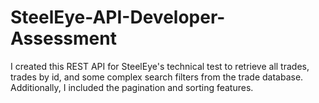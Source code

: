 # SteelEye-API-Developer-Assessment
I created this REST API for SteelEye's technical test to retrieve all trades, trades by id, and some complex search filters from the trade database. Additionally, I included the pagination and sorting features.
